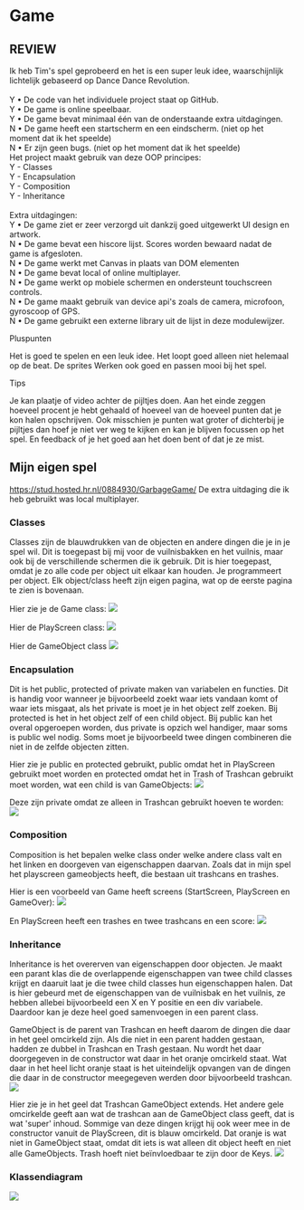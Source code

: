 # Game

## REVIEW

Ik heb Tim's spel geprobeerd en het is een super leuk idee, waarschijnlijk lichtelijk gebaseerd op Dance Dance Revolution. <br>
<br>
Y • De code van het individuele project staat op GitHub. <br>
Y • De game is online speelbaar.<br>
Y • De game bevat minimaal één van de onderstaande extra uitdagingen.<br>
N • De game heeft een startscherm en een eindscherm.  (niet op het moment dat ik het speelde)<br>
N • Er zijn geen bugs.  (niet op het moment dat ik het speelde)<br>
Het project maakt gebruik van deze OOP principes:<br>
Y - Classes<br>
Y - Encapsulation<br>
Y - Composition<br>
Y - Inheritance<br>
 <br>
 Extra uitdagingen:<br>
Y • De game ziet er zeer verzorgd uit dankzij goed uitgewerkt UI design en artwork.<br>
N • De game bevat een hiscore lijst. Scores worden bewaard nadat de game is afgesloten.<br>
N • De game werkt met Canvas in plaats van DOM elementen<br>
N • De game bevat local of online multiplayer.<br>
N • De game werkt op mobiele schermen en ondersteunt touchscreen controls.<br>
N • De game maakt gebruik van device api's zoals de camera, microfoon, gyroscoop of GPS.<br>
N • De game gebruikt een externe library uit de lijst in deze modulewijzer. <br>

Pluspunten

Het is goed te spelen en een leuk idee. Het loopt goed alleen niet helemaal op de beat. De sprites Werken ook goed en passen mooi bij het spel. 

Tips

Je kan plaatje of video achter de pijltjes doen. Aan het einde zeggen hoeveel procent je hebt gehaald of hoeveel van de hoeveel punten dat je kon halen opschrijven. Ook misschien je punten wat groter of dichterbij je pijltjes dan hoef je niet ver weg te kijken en kan je blijven focussen op het spel. En feedback of je het goed aan het doen bent of dat je ze mist.

## Mijn eigen spel

https://stud.hosted.hr.nl/0884930/GarbageGame/
De extra uitdaging die ik heb gebruikt was local multiplayer.

### Classes

Classes zijn de blauwdrukken van de objecten en andere dingen die je in je spel wil. Dit is toegepast bij mij voor de vuilnisbakken en het vuilnis, maar ook bij de verschillende schermen die ik gebruik. Dit is hier toegepast, omdat je zo alle code per object uit elkaar kan houden. Je programmeert per object. Elk object/class heeft zijn eigen pagina, wat op de eerste pagina te zien is bovenaan.

Hier zie je de Game class:
![](https://stud.hosted.hr.nl/0884930/wp-content/uploads/2018/06/classesI.png)

Hier de PlayScreen class:
![](https://stud.hosted.hr.nl/0884930/wp-content/uploads/2018/06/classesII.png)

Hier de GameObject class
![](https://stud.hosted.hr.nl/0884930/wp-content/uploads/2018/06/classesIII.png)


### Encapsulation

Dit is het public, protected of private maken van variabelen en functies. Dit is handig voor wanneer je bijvoorbeeld zoekt waar iets vandaan komt of waar iets misgaat, als het private is moet je in het object zelf zoeken. Bij protected is het in het object zelf of een child object. Bij public kan het overal opgeroepen worden, dus private is opzich wel handiger, maar soms is public wel nodig. Soms moet je bijvoorbeeld twee dingen combineren die niet in de zelfde objecten zitten. <br>

Hier zie je public en protected gebruikt, public omdat het in PlayScreen gebruikt moet worden en protected omdat het in Trash of Trashcan gebruikt moet worden, wat een child is van GameObjects:
![](https://stud.hosted.hr.nl/0884930/wp-content/uploads/2018/06/encapsulationI.png)

Deze zijn private omdat ze alleen in Trashcan gebruikt hoeven te worden:
![](https://stud.hosted.hr.nl/0884930/wp-content/uploads/2018/06/encapsulationII.png)

### Composition

Composition is het bepalen welke class onder welke andere class valt en het linken en doorgeven van eigenschappen daarvan. Zoals dat in mijn spel het playscreen gameobjects heeft, die bestaan uit trashcans en trashes. <br>

Hier is een voorbeeld van Game heeft screens (StartScreen, PlayScreen en GameOver):
![](https://stud.hosted.hr.nl/0884930/wp-content/uploads/2018/06/compositionI.png)

En PlayScreen heeft een trashes en twee trashcans en een score:
![](https://stud.hosted.hr.nl/0884930/wp-content/uploads/2018/06/compositionII.png)

### Inheritance

Inheritance is het overerven van eigenschappen door objecten. Je maakt een parant klas die de overlappende eigenschappen van twee child classes krijgt en daaruit laat je die twee child classes hun eigenschappen halen. Dat is hier gebeurd met de eigenschappen van de vuilnisbak en het vuilnis, ze hebben allebei bijvoorbeeld een X en Y positie en een div variabele. Daardoor kan je deze heel goed samenvoegen in een parent class.

GameObject is de parent van Trashcan en heeft daarom de dingen die daar in het geel omcirkeld zijn. Als die niet in een parent hadden gestaan, hadden ze dubbel in Trashcan en Trash gestaan. Nu wordt het daar doorgegeven in de constructor wat daar in het oranje omcirkeld staat. Wat daar in het heel licht oranje staat is het uiteindelijk opvangen van de dingen die daar in de constructor meegegeven werden door bijvoorbeeld trashcan. 
![](https://stud.hosted.hr.nl/0884930/wp-content/uploads/2018/06/overervenI.png)

Hier zie je in het geel dat Trashcan GameObject extends. Het andere gele omcirkelde geeft aan wat de trashcan aan de GameObject class geeft, dat is wat 'super' inhoud. Sommige van deze dingen krijgt hij ook weer mee in de constructor vanuit de PlayScreen, dit is blauw omcirkeld. Dat oranje is wat niet in GameObject staat, omdat dit iets is wat alleen dit object heeft en niet alle GameObjects. Trash hoeft niet beïnvloedbaar te zijn door de Keys.
![](https://stud.hosted.hr.nl/0884930/wp-content/uploads/2018/06/overervenII.png)

### Klassendiagram
![](https://stud.hosted.hr.nl/0884930/wp-content/uploads/2018/06/klassendiagram-note-2.png)
